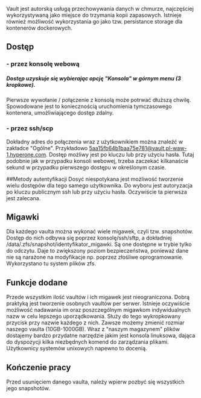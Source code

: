 Vault jest autorską usługą przechowywania danych w chmurze, najczęściej wykorzystywaną jako miejsce do trzymania kopii zapasowych. Istnieje również możliwość wykorzystania go jako tzw. persistance storage dla kontenerów dockerowych.

## Dostęp
### - przez konsolę webową
##### *Dostęp uzyskuje się wybierając opcję "Konsola" w górnym menu (3 kropkowe).* 

Pierwsze wywołanie / połączenie z konsolą może potrwać dłuższą chwilę. Spowodowane jest to koniecznością uruchomienia tymczasowego kontenera, umożliwiającego dostęp zdalny.

### - przez ssh/scp
Dokładny adres do połączenia wraz z użytkownikiem można znaleźć w zakładce "Ogólne". Przykładowo 5aa15fb64b1baa75e781@vault.pl-waw-1.hyperone.com. Dostęp możliwy jest po kluczu lub przy użyciu hasła. Tutaj podobnie jak w przypadku konsoli webowej, trzeba zaczekać kilkanaście sekund w przypadku pierwszego dostępu w określonym czasie.

##Metody autentyfikacji
Dosyć niespotykana jest możliwość tworzenie wielu dostępów dla tego samego użytkownika. Do wyboru jest autoryzacja po kluczu publicznym ssh lub przy użyciu hasła. Oczywiście ta pierwsza jest zalecana. 

## Migawki
Dla każdego vaulta można wykonać wiele migawek, czyli tzw. snapshotów. Dostęp do nich odbywa się poprzez konsolę/ssh/sftp, a dokładniej /data/.zfs/snapshot/identyfikator_migawki. Są one dostępne w trybie tylko do odczytu. Daje to zwiększony poziom bezpieczeństwa, ponieważ dane nie są narażone na modyfikacje np. poprzez złośliwe oprogramowanie. Wykorzystano tu system plików zfs.

## Funkcje dodane
Przede wszystkim ilość vaultów i ich migawek jest nieograniczona. Dobrą praktyką jest tworzenie osobnych vaultów per serwer. Istnieje oczywiście możliwość nadawania im oraz poszczególnym migawkom indywidualnych nazw w celu lepszego uporządkowania. Służy do tego wykropkowany przycisk przy nazwie każdego z nich. Zawsze możemy zmienić rozmiar naszego vaulta (10GB-1000GB). Wraz z "naszym magazynem" plików dostajemy bardzo przydatne narzędzie jakim jest konsola linuksowa, dająca do dyspozycji kilka niezbędnych komend do zarządzania plikami. Użytkownicy systemów unixowych napewno to docenią.

## Kończenie pracy
Przed usunięciem danego vaulta, należy wpierw pozbyć się wszystkich jego snapshotów. 
